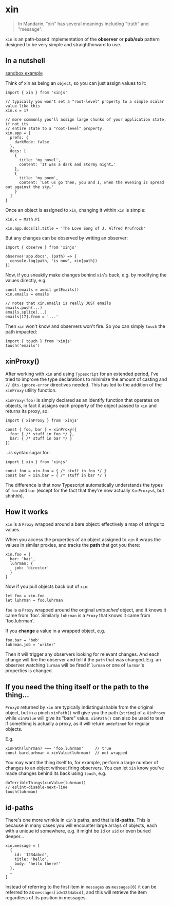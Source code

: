 # xin

> In Mandarin, "xin" has several meanings including "truth" and "message".

`xin` is an path-based implementation of the **observer** or **pub/sub** 
pattern designed to be very simple and straightforward to use.

## In a nutshell

[sandbox example](https://codesandbox.io/s/xintro-mh4rbj?file=/src/index.ts)

Think of xin as being an `object`, so you can just assign values to it:

    import { xin } from 'xinjs'

    // typically you won't set a "root-level" property to a simple scalar value like this
    xin.x = 17

    // more commonly you'll assign large chunks of your application state, if not its
    // entire state to a "root-level" property.
    xin.app = {
      prefs: {
        darkMode: false
      },
      docs: [
        {
          title: 'my novel',
          content: 'It was a dark and stormy night…'
        },
        {
          title: 'my poem',
          content: 'Let us go then, you and I, when the evening is spread out against the sky…'
        }
      ]
    }

Once an object is assigned to  `xin`, changing it within `xin` is simple:

    xin.x = Math.PI

    xin.app.docs[1].title = 'The Love Song of J. Alfred Prufrock'

But any changes can be observed by writing an observer:

    import { observe } from 'xinjs' 

    observe('app.docs', (path) => {
      console.log(path, 'is now', xin[path])
    })

Now, if you sneakily make changes behind `xin`'s back, e.g. by modifying the values
directly, e.g.

    const emails = await getEmails()
    xin.emails = emails

    // notes that xin.emails is really JUST emails
    emails.push(...)
    emails.splice(...)
    emails[17].from = '...'

Then `xin` won't know and observers won't fire. So you can simply `touch` the path
impacted:

    import { touch } from 'xinjs'
    touch('emails')

## xinProxy()

After working with `xin` and using `Typescript` for an extended period, I've tried to
improve the type declarations to minimize the amount of casting and `// @ts-ignore-error`
directives needed. This has led to the addition of the `xinProxy` utility function.

`xinProxy(foo)` is simply declared as an identify function that operates on objects,
in fact it assigns each property of the object passed to `xin` and returns its proxy, so:

    import { xinProxy } from 'xinjs'

    const { foo, bar } = xinProxy({
      foo: { /* stuff in foo */ }, 
      bar: { /* stuff in bar */ }
    })

…is syntax sugar for:

    import { xin } from 'xinjs'

    const foo = xin.foo = { /* stuff in foo */ }
    const bar = xin.bar = { /* stuff in bar */ }

The difference is that now Typescript automatically understands the types of `foo` and
`bar` (except for the fact that they're now actually `XinProxys`s, but shhhhh).

## How it works

`xin` is a `Proxy` wrapped around a bare object: effectively a map of strings to values.

When you access the properties of an object assigned to `xin` it wraps the values in 
similar proxies, and tracks the **path** that got you there:

    xin.foo = {
      bar: 'baz',
      luhrman: {
        job: 'director'
      }
    }

Now if you pull objects back out of `xin`:

    let foo = xin.foo
    let luhrman = foo.luhrman

`foo` is a `Proxy` wrapped around the original *untouched* object, and it knows it came from 'foo'.
Similarly `luhrman` is a `Proxy` that knows it came from 'foo.luhrman'.

If you **change** a value in a wrapped object, e.g.

    foo.bar = 'bob'
    luhrman.job = 'writer'

Then it will trigger any observers looking for relevant changes. And each change will fire the observer
and tell it the `path` that was changed. E.g. an observer watching `lurman` will be fired if `lurman`
or one of `lurman`'s properties is changed.

## If you need the thing itself or the path to the thing…

`Proxy`s returned by `xin` are typically indistinguishable from the original object, but
in a pinch `xinPath()` will give you the path (`string`) of a `XinProxy` while `xinValue`
will give its "bare" value. `xinPath()` can also be used to test if something is actually
a proxy, as it will return `undefined` for regular objects.

E.g.

    xinPath(luhrman) === 'foo.luhrman'     // true
    const bareLurhman = xinValue(luhrman)  // not wrapped

You may want the thing itself to, for example, perform a large number of changes to an
object without firing observers. You can let `xin` know you've made changes behind its back using
`touch`, e.g.

    doTerribleThings(xinValue(luhrman))
    // eslint-disable-next-line
    touch(luhrman)

## id-paths

There's one more wrinkle in `xin`'s paths, and that is **id-paths**. This is because in many cases
you will encounter large arrays of objects, each with a unique id somewhere, e.g. it might be `id` or `uid`
or even buried deeper…

    xin.message = [
      {
        id: '1234abcd',
        title: 'hello',
        body: 'hello there!'
      },
      …
    ]

Instead of referring to the first item in `messages` as `messages[0]` it can be referred to 
as `messages[id=1234abcd]`, and this will retrieve the item regardless of its position in messages.

